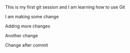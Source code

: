 This is my first git session and I am learning how to use Git

I am making some change

Adding more changes

Another change

Change after commit